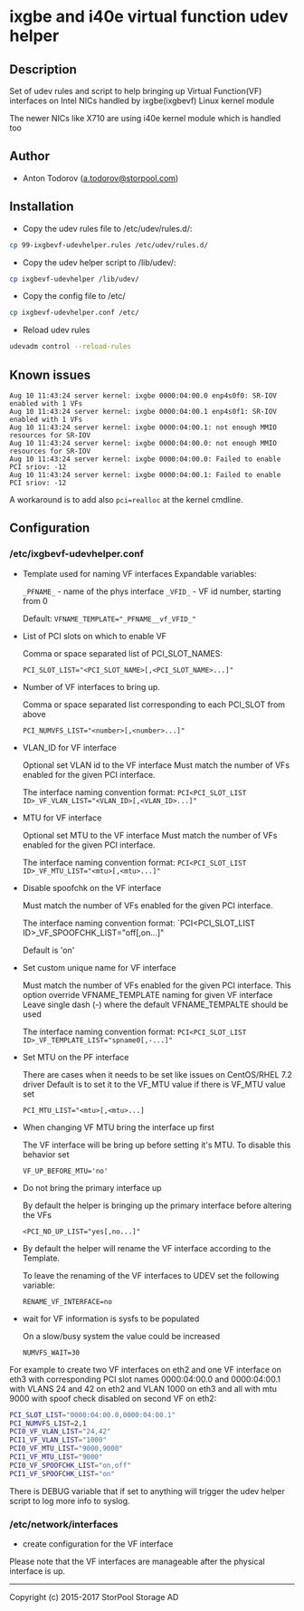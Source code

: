 # ixgbe and i40e virtual function udev helper

## Description

Set of udev rules and script to help bringing up Virtual Function(VF) interfaces on Intel NICs handled by ixgbe(ixgbevf) Linux kernel module

The newer NICs like X710 are using i40e kernel module which is handled too

## Author

* Anton Todorov (a.todorov@storpool.com)

## Installation

* Copy the udev rules file to /etc/udev/rules.d/:
```bash
cp 99-ixgbevf-udevhelper.rules /etc/udev/rules.d/
```
* Copy the udev helper script to /lib/udev/:
```bash
cp ixgbevf-udevhelper /lib/udev/
```
* Copy the config file to /etc/
```bash
cp ixgbevf-udevhelper.conf /etc/
```
* Reload udev rules
```bash
udevadm control --reload-rules
```

## Known issues

```
Aug 10 11:43:24 server kernel: ixgbe 0000:04:00.0 enp4s0f0: SR-IOV enabled with 1 VFs
Aug 10 11:43:24 server kernel: ixgbe 0000:04:00.1 enp4s0f1: SR-IOV enabled with 1 VFs
Aug 10 11:43:24 server kernel: ixgbe 0000:04:00.1: not enough MMIO resources for SR-IOV
Aug 10 11:43:24 server kernel: ixgbe 0000:04:00.0: not enough MMIO resources for SR-IOV
Aug 10 11:43:24 server kernel: ixgbe 0000:04:00.0: Failed to enable PCI sriov: -12
Aug 10 11:43:24 server kernel: ixgbe 0000:04:00.1: Failed to enable PCI sriov: -12
```

A workaround is to add also `pci=realloc` at the kernel cmdline.

## Configuration

### /etc/ixgbevf-udevhelper.conf

* Template used for naming VF interfaces
  Expandable variables:
  
    `_PFNAME_` - name of the phys interface
    `_VFID_` - VF id number, starting from 0
  
  Default: `VFNAME_TEMPLATE="_PFNAME__vf_VFID_"`

* List of PCI slots on which to enable VF
  
  Comma or space separated list of PCI_SLOT_NAMES:
  
    `PCI_SLOT_LIST="<PCI_SLOT_NAME>[,<PCI_SLOT_NAME>...]"`

* Number of VF interfaces to bring up.
  
  Comma or space separated list corresponding to each PCI_SLOT from above
  
    `PCI_NUMVFS_LIST="<number>[,<number>...]"`

* VLAN\_ID for VF interface
  
  Optional set VLAN id to the VF interface
  Must match the number of VFs enabled for the given PCI interface.
  
  The interface naming convention format:
    `PCI<PCI_SLOT_LIST ID>_VF_VLAN_LIST="<VLAN_ID>[,<VLAN_ID>...]"`

* MTU for VF interface
  
  Optional set MTU to the VF interface
  Must match the number of VFs enabled for the given PCI interface.
  
  The interface naming convention format:
    `PCI<PCI_SLOT_LIST ID>_VF_MTU_LIST="<mtu>[,<mtu>...]"`

* Disable spoofchk on the VF interface
  
  Must match the number of VFs enabled for the given PCI interface.
  
  The interface naming convention format:
    `PCI<PCI_SLOT_LIST ID>_VF_SPOOFCHK_LIST="off[,on...]"

  Default is 'on'

* Set custom unique name for VF interface
  
  Must match the number of VFs enabled for the given PCI interface.
  This option override VFNAME_TEMPLATE naming for given VF interface
  Leave single dash (-) where the default VFNAME_TEMPALTE should be used
  
  The interface naming convention format:
    `PCI<PCI_SLOT_LIST ID>_VF_TEMPLATE_LIST="spname0[,-...]"`

* Set MTU on the PF interface
  
  There are cases when it needs to be set like issues on CentOS/RHEL 7.2 driver
  Default is to set it to the VF_MTU value if there is VF_MTU value set

    `PCI_MTU_LIST="<mtu>[,<mtu>...]`

* When changing VF MTU bring the interface up first
  
  The VF interface will be bring up before setting it's MTU. To disable this behavior set
  
    `VF_UP_BEFORE_MTU='no'`

* Do not bring the primary interface up

  By default the helper is bringing up the primary interface before altering the VFs
  
    `<PCI_NO_UP_LIST="yes[,no...]"`

* By default the helper will rename the VF interface according to the Template.
  
  To leave the renaming of the VF interfaces to UDEV set the following variable:
  
    `RENAME_VF_INTERFACE=no`

* wait for VF information is sysfs to be populated
  
  On a slow/busy system the value could be increased
  
    `NUMVFS_WAIT=30`

For example to create two VF interfaces on eth2 and one VF interface on eth3 with corresponding PCI slot names 0000:04:00.0 and 0000:04:00.1 with VLANS 24 and 42 on eth2 and VLAN 1000 on eth3 and all with mtu 9000 with spoof check disabled on second VF on eth2:
```bash
PCI_SLOT_LIST="0000:04:00.0,0000:04:00.1"
PCI_NUMVFS_LIST=2,1
PCI0_VF_VLAN_LIST="24,42"
PCI1_VF_VLAN_LIST="1000"
PCI0_VF_MTU_LIST="9000,9000"
PCI1_VF_MTU_LIST="9000"
PCI0_VF_SPOOFCHK_LIST="on,off"
PCI1_VF_SPOOFCHK_LIST="on"
```

There is DEBUG variable that if set to anything will trigger the udev helper script to log more info to syslog.

### /etc/network/interfaces
* create configuration for the VF interface

Please note that the VF interfaces are manageable after the physical interface is up.

---
Copyright (c) 2015-2017 StorPool Storage AD

